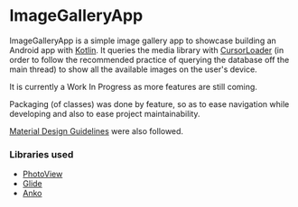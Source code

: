 # ImageGalleryApp
ImageGalleryApp is a simple image gallery app to showcase building an Android app with [Kotlin](https://kotlinlang.org). It queries the media library with [CursorLoader](https://developer.android.com/reference/android/support/v4/content/CursorLoader.html) (in order to follow the recommended practice of querying the database off the main thread) to show all the available images on the user's device.

It is currently a Work In Progress as more features are still coming.

Packaging (of classes) was done by feature, so as to ease navigation while developing and also to ease project maintainability.

[Material Design Guidelines](https://material.io) were also followed.

### Libraries used
* [PhotoView](https://github.com/chrisbanes/PhotoView)
* [Glide](https://github.com/bumptech/Glide)
* [Anko](https://github.com/Kotlin/anko)
